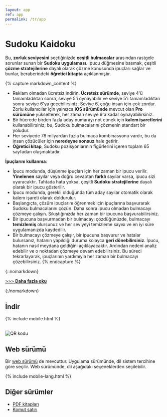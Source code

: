 ```yaml
---
layout: app
ref: app
permalink: /tr/app
---
```

# Sudoku Kaidoku
Bu, **zorluk seviyesini** seçtiğinizde **çeşitli bulmacalar** arasından rastgele sorunlar sunan bir **Sudoku uygulaması**. İpucu düğmesine basmak, çeşitli **çözme stratejilerine** dayalı olarak çözme konusunda ipuçları sağlar ve bunlar, beraberindeki **öğretici kitapta** açıklanmıştır.

{% capture markdown_content %}
- Reklam olmadan ücretsiz indirin. **Ücretsiz sürümde**, seviye 4'ü tamamladıktan sonra, seviye 5'i oynayabilir ve seviye 5'i tamamladıktan sonra seviye 6'ya geçebilirsiniz. Seviye 6, çoğu insan için çok zordur. Zorlu kullanıcılar için yalnızca **iOS sürümünde** mevcut olan **Pro sürümüne** yükselterek, her zaman seviye 9'a kadar oynayabilirsiniz.
- Bir hücrede birden fazla aday numarayı not etmek için **kalem işaretlerini** kullanabilirsiniz; bu, Sudoku bulmacalarını çözmenin standart bir yoludur.
- Her seviyede 78 milyardan fazla bulmaca kombinasyonu vardır, bu da insan çözücüler için **neredeyse sonsuz** hale getirir.
- **Öğretici kitap**, Sudoku pozisyonlarının figürlerini içeren toplam 65 sayfadan oluşmaktadır.

**İpuçlarını kullanma**:
- İpucu modunda, düşünme ipuçları için her zaman bir ipucu verilir. **Yinelenen** sayılar veya doğru cevaptan **farklı** sayılar varsa, ipucu sizi uyaracaktır. Tahtada hata yoksa, çeşitli **Sudoku stratejilerine** dayalı olarak bir ipucu gösterilir.
- İpucu modunda, gerekli olduğunda tüm aday sayılar otomatik olarak kalem işareti olarak doldurulur.
- Başlangıçta, çözüm ipuçlarını öğrenmek için ipuçlarına başvurarak Sudoku bulmacalarını çözün. Daha sonra ipucu olmadan bulmacayı çözmeye çalışın. Sıkıştığınızda her zaman bir ipucuna başvurabilirsiniz.
- Bir ipucuna başvurmadan bir bulmacayı çözdüğünüzde, bulmacayı **temizlemiş** olursunuz ve her seviyeyi temizleme sayısı ve en iyi süre uygulamanızda kaydedilir.
- Bir bulmacayı çözmeye çalışır, bir ipucuna başvurur ve hatalar bulursanız, hatanın yapıldığı duruma kolayca **geri dönebilirsiniz**. İpucu, hatanın nasıl meydana geldiğini açıklayacaktır. Ardından nedeni analiz edebilir ve o noktadan çözmeye devam edebilirsiniz. Bu süreci tekrarlayarak, ipuçlarının yardımıyla her zaman bir bulmacayı çözebilirsiniz.
{% endcapture %}

{::nomarkdown}
<script>
function showMore(btn) {
   var targetId = btn.getAttribute("href").slice(1);
   document.getElementById(targetId).style.display = "block";
   btn.parentNode.style.display = "none";
   return false;
}
</script>
<p><a href="#readmore1" onclick="return showMore(this);">&gt;&gt;&gt; <strong>Daha fazla oku</strong></a></p>
<div id="readmore1" style="display: none";>
{:/nomarkdown}
{{ markdown_content | markdownify }}
{::nomarkdown}</div>{:/nomarkdown}

## İndir
{% include mobile.html %}
<img src="{{'/img/qr.png' | relative_url}}" alt="QR kodu" style="display: block; margin-top: 30px;">

## Web sürümü
Bir [web sürümü](../sudoku/) de mevcuttur. Uygulama sürümünde, dil sistem tercihine göre seçilir. Web sürümünde, dil aşağıdaki seçeneklerden seçilebilir.

{% include mobile-lang.html %}

## Diğer sürümler
- [PDF kitapları](../book)
- [Komut satırı](../)
